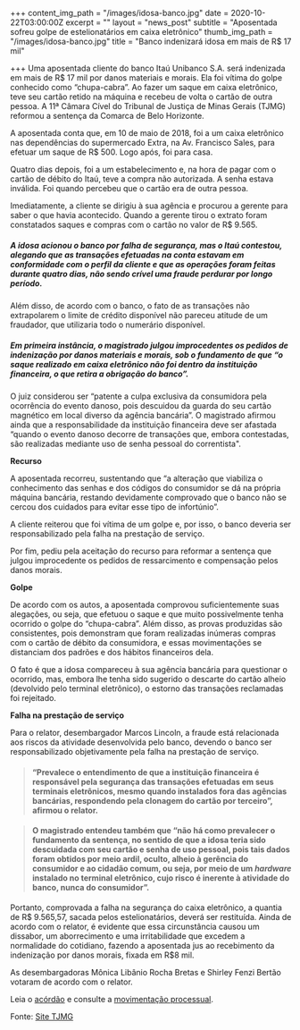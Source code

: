 +++
content_img_path = "/images/idosa-banco.jpg"
date = 2020-10-22T03:00:00Z
excerpt = ""
layout = "news_post"
subtitle = "Aposentada sofreu golpe de estelionatários em caixa eletrônico"
thumb_img_path = "/images/idosa-banco.jpg"
title = "Banco indenizará idosa em mais de R$ 17 mil"

+++
Uma aposentada cliente do banco Itaú Unibanco S.A. será indenizada em mais de R$ 17 mil por danos materiais e morais. Ela foi vítima do golpe conhecido como “chupa-cabra”. Ao fazer um saque em caixa eletrônico, teve seu cartão retido na máquina e recebeu de volta o cartão de outra pessoa. A 11ª Câmara Cível do Tribunal de Justiça de Minas Gerais (TJMG) reformou a sentença da Comarca de Belo Horizonte.

A aposentada conta que, em 10 de maio de 2018, foi a um caixa eletrônico nas dependências do supermercado Extra, na Av. Francisco Sales, para efetuar um saque de R$ 500. Logo após, foi para casa.

Quatro dias depois, foi a um estabelecimento e, na hora de pagar com o cartão de débito do Itaú, teve a compra não autorizada. A senha estava inválida. Foi quando percebeu que o cartão era de outra pessoa.

Imediatamente, a cliente se dirigiu à sua agência e procurou a gerente para saber o que havia acontecido. Quando a gerente tirou o extrato foram constatados saques e compras com o cartão no valor de R$ 9.565.

##### A idosa acionou o banco por falha de segurança, mas o Itaú contestou, alegando que as transações efetuadas na conta estavam em conformidade com o perfil da cliente e que as operações foram feitas durante quatro dias, não sendo crível uma fraude perdurar por longo período.

Além disso, de acordo com o banco, o fato de as transações não extrapolarem o limite de crédito disponível não pareceu atitude de um fraudador, que utilizaria todo o numerário disponível.

##### Em primeira instância, o magistrado julgou improcedentes os pedidos de indenização por danos materiais e morais, sob o fundamento de que “o saque realizado em caixa eletrônico não foi dentro da instituição financeira, o que retira a obrigação do banco”.

O juiz considerou ser “patente a culpa exclusiva da consumidora pela ocorrência do evento danoso, pois descuidou da guarda do seu cartão magnético em local diverso da agência bancária”. O magistrado afirmou ainda que a responsabilidade da instituição financeira deve ser afastada “quando o evento danoso decorre de transações que, embora contestadas, são realizadas mediante uso de senha pessoal do correntista".

**Recurso**

A aposentada recorreu, sustentando que “a alteração que viabiliza o conhecimento das senhas e dos códigos do consumidor se dá na própria máquina bancária, restando devidamente comprovado que o banco não se cercou dos cuidados para evitar esse tipo de infortúnio”.

A cliente reiterou que foi vítima de um golpe e, por isso, o banco deveria ser responsabilizado pela falha na prestação de serviço.

Por fim, pediu pela aceitação do recurso para reformar a sentença que julgou improcedente os pedidos de ressarcimento e compensação pelos danos morais.

**Golpe**

De acordo com os autos, a aposentada comprovou suficientemente suas alegações, ou seja, que efetuou o saque e que muito possivelmente tenha ocorrido o golpe do “chupa-cabra”. Além disso, as provas produzidas são consistentes, pois demonstram que foram realizadas inúmeras compras com o cartão de débito da consumidora, e essas movimentações se distanciam dos padrões e dos hábitos financeiros dela.

O fato é que a idosa compareceu à sua agência bancária para questionar o ocorrido, mas, embora lhe tenha sido sugerido o descarte do cartão alheio (devolvido pelo terminal eletrônico), o estorno das transações reclamadas foi rejeitado.

**Falha na prestação de serviço**

Para o relator, desembargador Marcos Lincoln, a fraude está relacionada aos riscos da atividade desenvolvida pelo banco, devendo o banco ser responsabilizado objetivamente pela falha na prestação de serviço. 

> #### “Prevalece o entendimento de que a instituição financeira é responsável pela segurança das transações efetuadas em seus terminais eletrônicos, mesmo quando instalados fora das agências bancárias, respondendo pela clonagem do cartão por terceiro”, afirmou o relator.

> #### O magistrado entendeu também que “não há como prevalecer o fundamento da sentença, no sentido de que a idosa teria sido descuidada com seu cartão e senha de uso pessoal, pois tais dados foram obtidos por meio ardil, oculto, alheio à gerência do consumidor e ao cidadão comum, ou seja, por meio de um _hardware_ instalado no terminal eletrônico, cujo risco é inerente à atividade do banco, nunca do consumidor”.

Portanto, comprovada a falha na segurança do caixa eletrônico, a quantia de R$ 9.565,57, sacada pelos estelionatários, deverá ser restituída. Ainda de acordo com o relator, é evidente que essa circunstância causou um dissabor, um aborrecimento e uma irritabilidade que excedem a normalidade do cotidiano, fazendo a aposentada jus ao recebimento da indenização por danos morais, fixada em R$8 mil.

As desembargadoras Mônica Libânio Rocha Bretas e Shirley Fenzi Bertão votaram de acordo com o relator.

Leia o [acórdão](https://www5.tjmg.jus.br/jurisprudencia/pesquisaNumeroCNJEspelhoAcordao.do;jsessionid=1555F25C84043D4A6F4E1BC1344C2C76.juri_node1?numeroRegistro=1&totalLinhas=1&linhasPorPagina=10&numeroUnico=1.0000.20.467935-1%2F001&pesquisaNumeroCNJ=Pesquisar) e consulte a [movimentação processual](https://www4.tjmg.jus.br/juridico/sf/proc_resultado2.jsp?tipoPesquisa2=1&txtProcesso=10000204679351001&nomePessoa=&tipoPessoa=X&naturezaProcesso=0&situacaoParte=X&codigoOAB2=&tipoOAB=N&ufOAB=MG&numero=20&select=1&listaProcessos=10000204679351001&tipoConsulta=1&natureza=0&ativoBaixado=X&comrCodigo=0024).

Fonte: [Site TJMG](https://www.tjmg.jus.br/portal-tjmg/noticias/banco-indenizara-idosa-em-mais-de-r-17-mil.htm#.X5bWJ4hKjIU)